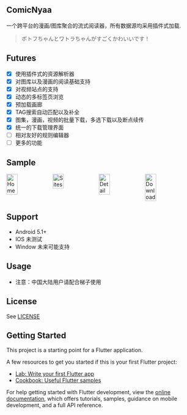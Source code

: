 ## ComicNyaa
一个跨平台的漫画/图库聚合的流式阅读器，所有数据源均采用插件式加载.  
> ポトフちゃんとワトラちゃんがすごくかわいいです！

## Futures
- [x] 使用插件式的资源解析器
- [x] 对图库以及漫画的阅读基础支持
- [x] 对视频站点的支持
- [x] 动态的多标签页浏览
- [x] 预加载画廊
- [x] TAG搜索自动匹配以及补全
- [x] 图集，漫画，视频的批量下载，多选下载以及断点续传
- [x] 统一的下载管理界面
- [ ] 相对友好的规则编辑器
- [ ] 更多的功能

## Sample
<!-- ![Home](https://cdn.jsdelivr.net/gh/tsukiseele/ComicNyaa/images/60654495c94c0d0fc9d0861d37cf84b5.jpeg)
![Sites](https://cdn.jsdelivr.net/gh/nyarray/LoliHost/images/fcb9dc4ccade0888e6ef759be9a1ee43.jpeg) -->
<div style="display: flex;">
  <img src="https://cdn.jsdelivr.net/gh/tsukiseele/ComicNyaa/sample/1.webp" alt="Home" width="24%"/>
  <img src="https://cdn.jsdelivr.net/gh/tsukiseele/ComicNyaa/sample/2.webp" alt="Sites" width="24%"/>
  <img src="https://cdn.jsdelivr.net/gh/tsukiseele/ComicNyaa/sample/3.webp" alt="Detail" width="24%"/>
  <img src="https://cdn.jsdelivr.net/gh/tsukiseele/ComicNyaa/sample/4.webp" alt="Download" width="24%"/>
</div>

## Support 

- Android 5.1+
- IOS 未测试
- Window 未来可能支持

## Usage
- 注意：中国大陆用户请配合梯子使用

## License
See [LICENSE](./LICENSE)

## Getting Started

This project is a starting point for a Flutter application.

A few resources to get you started if this is your first Flutter project:

- [Lab: Write your first Flutter app](https://docs.flutter.dev/get-started/codelab)
- [Cookbook: Useful Flutter samples](https://docs.flutter.dev/cookbook)

For help getting started with Flutter development, view the
[online documentation](https://docs.flutter.dev/), which offers tutorials,
samples, guidance on mobile development, and a full API reference.

